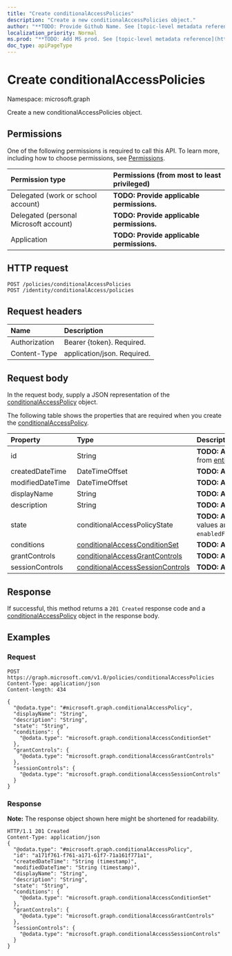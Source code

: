 ```yaml
---
title: "Create conditionalAccessPolicies"
description: "Create a new conditionalAccessPolicies object."
author: "**TODO: Provide Github Name. See [topic-level metadata reference](https://msgo.azurewebsites.net/add/document/guidelines/metadata.html#topic-level-metadata)**"
localization_priority: Normal
ms.prod: "**TODO: Add MS prod. See [topic-level metadata reference](https://msgo.azurewebsites.net/add/document/guidelines/metadata.html#topic-level-metadata)**"
doc_type: apiPageType
---
```


# Create conditionalAccessPolicies
Namespace: microsoft.graph

Create a new conditionalAccessPolicies object.

## Permissions
One of the following permissions is required to call this API. To learn more, including how to choose permissions, see [Permissions](/concepts/permissions-reference.md).

|Permission type|Permissions (from most to least privileged)|
|:---|:---|
|Delegated (work or school account)|**TODO: Provide applicable permissions.**|
|Delegated (personal Microsoft account)|**TODO: Provide applicable permissions.**|
|Application|**TODO: Provide applicable permissions.**|

## HTTP request

<!-- {
  "blockType": "ignored"
}
-->
``` http
POST /policies/conditionalAccessPolicies
POST /identity/conditionalAccess/policies
```

## Request headers
|Name|Description|
|:---|:---|
|Authorization|Bearer {token}. Required.|
|Content-Type|application/json. Required.|

## Request body
In the request body, supply a JSON representation of the [conditionalAccessPolicy](../resources/conditionalaccesspolicy.md) object.

The following table shows the properties that are required when you create the [conditionalAccessPolicy](../resources/conditionalaccesspolicy.md).

|Property|Type|Description|
|:---|:---|:---|
|id|String|**TODO: Add Description** Inherited from [entity](../resources/entity.md)|
|createdDateTime|DateTimeOffset|**TODO: Add Description**|
|modifiedDateTime|DateTimeOffset|**TODO: Add Description**|
|displayName|String|**TODO: Add Description**|
|description|String|**TODO: Add Description**|
|state|conditionalAccessPolicyState|**TODO: Add Description**. Possible values are: `enabled`, `disabled`, `enabledForReportingButNotEnforced`.|
|conditions|[conditionalAccessConditionSet](../resources/conditionalaccessconditionset.md)|**TODO: Add Description**|
|grantControls|[conditionalAccessGrantControls](../resources/conditionalaccessgrantcontrols.md)|**TODO: Add Description**|
|sessionControls|[conditionalAccessSessionControls](../resources/conditionalaccesssessioncontrols.md)|**TODO: Add Description**|



## Response

If successful, this method returns a `201 Created` response code and a [conditionalAccessPolicy](../resources/conditionalaccesspolicy.md) object in the response body.

## Examples

### Request
<!-- {
  "blockType": "request",
  "name": "create_conditionalaccesspolicy_from_"
}
-->
``` http
POST https://graph.microsoft.com/v1.0/policies/conditionalAccessPolicies
Content-Type: application/json
Content-length: 434

{
  "@odata.type": "#microsoft.graph.conditionalAccessPolicy",
  "displayName": "String",
  "description": "String",
  "state": "String",
  "conditions": {
    "@odata.type": "microsoft.graph.conditionalAccessConditionSet"
  },
  "grantControls": {
    "@odata.type": "microsoft.graph.conditionalAccessGrantControls"
  },
  "sessionControls": {
    "@odata.type": "microsoft.graph.conditionalAccessSessionControls"
  }
}
```


### Response
**Note:** The response object shown here might be shortened for readability.
<!-- {
  "blockType": "response",
  "truncated": true,
  "@odata.type": "microsoft.graph.conditionalaccesspolicy"
}
-->
``` http
HTTP/1.1 201 Created
Content-Type: application/json
{
  "@odata.type": "#microsoft.graph.conditionalAccessPolicy",
  "id": "a171f761-f761-a171-61f7-71a161f771a1",
  "createdDateTime": "String (timestamp)",
  "modifiedDateTime": "String (timestamp)",
  "displayName": "String",
  "description": "String",
  "state": "String",
  "conditions": {
    "@odata.type": "microsoft.graph.conditionalAccessConditionSet"
  },
  "grantControls": {
    "@odata.type": "microsoft.graph.conditionalAccessGrantControls"
  },
  "sessionControls": {
    "@odata.type": "microsoft.graph.conditionalAccessSessionControls"
  }
}
```

